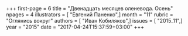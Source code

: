 +++
first-page = 6
title = "Двенадцать месяцев оленевода. Осень"
npages = 4
illustrators = [ "Евгений Паненко",]
month = "11"
rubric = "Оглянись вокруг"
authors = [ "Иван Кобиляков",]
issues = [ "2015_11",]
year = "2015"
date = "2017-04-24T15:37:59+03:00"
+++
